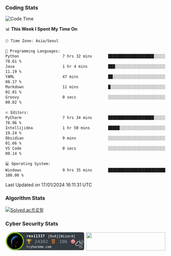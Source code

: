 ### Coding Stats

<!--START_SECTION:waka-->
![Code Time](http://img.shields.io/badge/Code%20Time-9%20hrs%2035%20mins-blue)

📊 **This Week I Spent My Time On** 

```text
🕑︎ Time Zone: Asia/Seoul

💬 Programming Languages: 
Python                   7 hrs 32 mins       ████████████████████░░░░░   78.61 % 
Java                     1 hr 4 mins         ███░░░░░░░░░░░░░░░░░░░░░░   11.19 % 
YAML                     47 mins             ██░░░░░░░░░░░░░░░░░░░░░░░   08.17 % 
Markdown                 11 mins             █░░░░░░░░░░░░░░░░░░░░░░░░   02.01 % 
Groovy                   0 secs              ░░░░░░░░░░░░░░░░░░░░░░░░░   00.02 % 

🔥 Editors: 
PyCharm                  7 hrs 34 mins       ████████████████████░░░░░   78.96 % 
Intellijidea             1 hr 50 mins        █████░░░░░░░░░░░░░░░░░░░░   19.24 % 
Obsidian                 9 mins              ░░░░░░░░░░░░░░░░░░░░░░░░░   01.66 % 
VS Code                  0 secs              ░░░░░░░░░░░░░░░░░░░░░░░░░   00.14 % 

💻 Operating System: 
Windows                  9 hrs 35 mins       █████████████████████████   100.00 % 
```


 Last Updated on 17/01/2024 16:11:31 UTC
<!--END_SECTION:waka-->

### Algorithm Stats

[![Solved.ac프로필](http://mazassumnida.wtf/api/v2/generate_badge?boj=revi1337)](https://solved.ac/revi1337)

### Cyber Security Stats

[![revi1337's tryhackme stats](https://raw.githubusercontent.com/Revi1337/Revi1337/main/assets/thm_propic.png)][tryhackme]
[<img src="https://www.hackthebox.com/badge/image/1002993" width="248.01" height="57">][hackthebox]


[website]: https://revi1337.com
[tryhackme]: https://tryhackme.com/p/revi1337
[hackthebox]: https://app.hackthebox.com/profile/1002993

